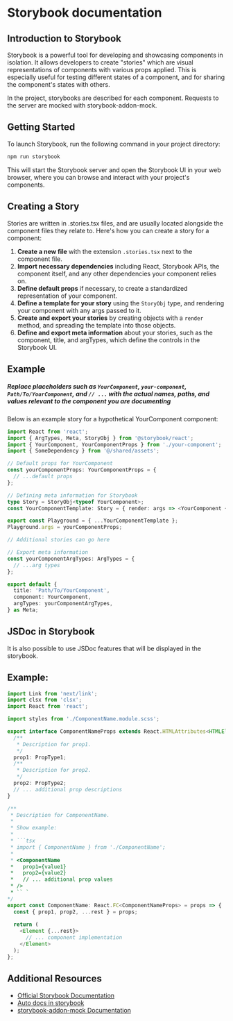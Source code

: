 # Storybook documentation

## Introduction to Storybook

Storybook is a powerful tool for developing and showcasing components in isolation. It allows developers to create "stories" which are visual representations of components with various props applied. This is especially useful for testing different states of a component, and for sharing the component's states with others.

In the project, storybooks are described for each component.
Requests to the server are mocked with storybook-addon-mock.

## Getting Started

To launch Storybook, run the following command in your project directory:

```bash
npm run storybook
```

This will start the Storybook server and open the Storybook UI in your web browser, where you can browse and interact with your project's components.

## Creating a Story

Stories are written in .stories.tsx files, and are usually located alongside the component files they relate to. Here's how you can create a story for a component:

1. **Create a new file** with the extension `.stories.tsx` next to the component file.
2. **Import necessary dependencies** including React, Storybook APIs, the component itself, and any other dependencies your component relies on.
3. **Define default props** if necessary, to create a standardized representation of your component.
4. **Define a template for your story** using the `StoryObj` type, and rendering your component with any args passed to it.
5. **Create and export your stories** by creating objects with a `render` method, and spreading the template into those objects.
6. **Define and export meta information** about your stories, such as the component, title, and argTypes, which define the controls in the Storybook UI.

## Example

##### Replace placeholders such as `YourComponent`, `your-component`, `Path/To/YourComponent`, and `// ...` with the actual names, paths, and values relevant to the component you are documenting

Below is an example story for a hypothetical YourComponent component:

```typescript jsx
import React from 'react';
import { ArgTypes, Meta, StoryObj } from '@storybook/react';
import { YourComponent, YourComponentProps } from './your-component';
import { SomeDependency } from '@/shared/assets';

// Default props for YourComponent
const yourComponentProps: YourComponentProps = {
  // ...default props
};

// Defining meta information for Storybook
type Story = StoryObj<typeof YourComponent>;
const YourComponentTemplate: Story = { render: args => <YourComponent {...args} /> };

export const Playground = { ...YourComponentTemplate };
Playground.args = yourComponentProps;

// Additional stories can go here

// Export meta information
const yourComponentArgTypes: ArgTypes = {
  // ...arg types
};

export default {
  title: 'Path/To/YourComponent',
  component: YourComponent,
  argTypes: yourComponentArgTypes,
} as Meta;
```

## JSDoc in Storybook

It is also possible to use JSDoc features that will be displayed in the storybook.

## Example:

```typescript jsx
import Link from 'next/link';
import clsx from 'clsx';
import React from 'react';

import styles from './ComponentName.module.scss';

export interface ComponentNameProps extends React.HTMLAttributes<HTMLElement> {
  /**
   * Description for prop1.
   */
  prop1: PropType1;
  /**
   * Description for prop2.
   */
  prop2: PropType2;
  // ... additional prop descriptions
}

/**
 * Description for ComponentName.
 *
 * Show example:
 * 
 * ```tsx
 * import { ComponentName } from './ComponentName';
 *
 * <ComponentName
 *   prop1={value1}
 *   prop2={value2}
 *   // ... additional prop values
 * />
 * `` `
*/
export const ComponentName: React.FC<ComponentNameProps> = props => {
  const { prop1, prop2, ...rest } = props;
  
  return (
    <Element {...rest}>
      // ... component implementation
    </Element>
  );
};
```

## Additional Resources

- [Official Storybook Documentation](https://storybook.js.org/docs/react/get-started/install)
- [Auto docs in storybook](https://storybook.js.org/docs/react/writing-docs/autodocs)
- [storybook-addon-mock Documentation](https://www.npmjs.com/package/storybook-addon-mock)
